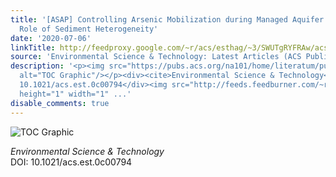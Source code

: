 ```yaml
---
title: '[ASAP] Controlling Arsenic Mobilization during Managed Aquifer Recharge: The
  Role of Sediment Heterogeneity'
date: '2020-07-06'
linkTitle: http://feedproxy.google.com/~r/acs/esthag/~3/SWUTgRYFRAw/acs.est.0c00794
source: 'Environmental Science & Technology: Latest Articles (ACS Publications)'
description: '<p><img src="https://pubs.acs.org/na101/home/literatum/publisher/achs/journals/content/esthag/0/esthag.ahead-of-print/acs.est.0c00794/20200706/images/medium/es0c00794_0006.gif"
  alt="TOC Graphic"/></p><div><cite>Environmental Science & Technology</cite></div><div>DOI:
  10.1021/acs.est.0c00794</div><img src="http://feeds.feedburner.com/~r/acs/esthag/~4/SWUTgRYFRAw"
  height="1" width="1" ...'
disable_comments: true
---
```

<p><img src="https://pubs.acs.org/na101/home/literatum/publisher/achs/journals/content/esthag/0/esthag.ahead-of-print/acs.est.0c00794/20200706/images/medium/es0c00794_0006.gif" alt="TOC Graphic"/></p><div><cite>Environmental Science & Technology</cite></div><div>DOI: 10.1021/acs.est.0c00794</div><img src="http://feeds.feedburner.com/~r/acs/esthag/~4/SWUTgRYFRAw" height="1" width="1" ...